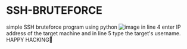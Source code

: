 # SSH-BRUTEFORCE
simple SSH bruteforce program using python
![image](https://github.com/Adroxz1122/SSH-BRUTEFORCE/assets/131444978/d0026044-d02f-445f-b9a7-fa1e507a902b)
in line 4 enter IP address of the target machine and in line 5 type the target's username.
HAPPY HACKING🫡
